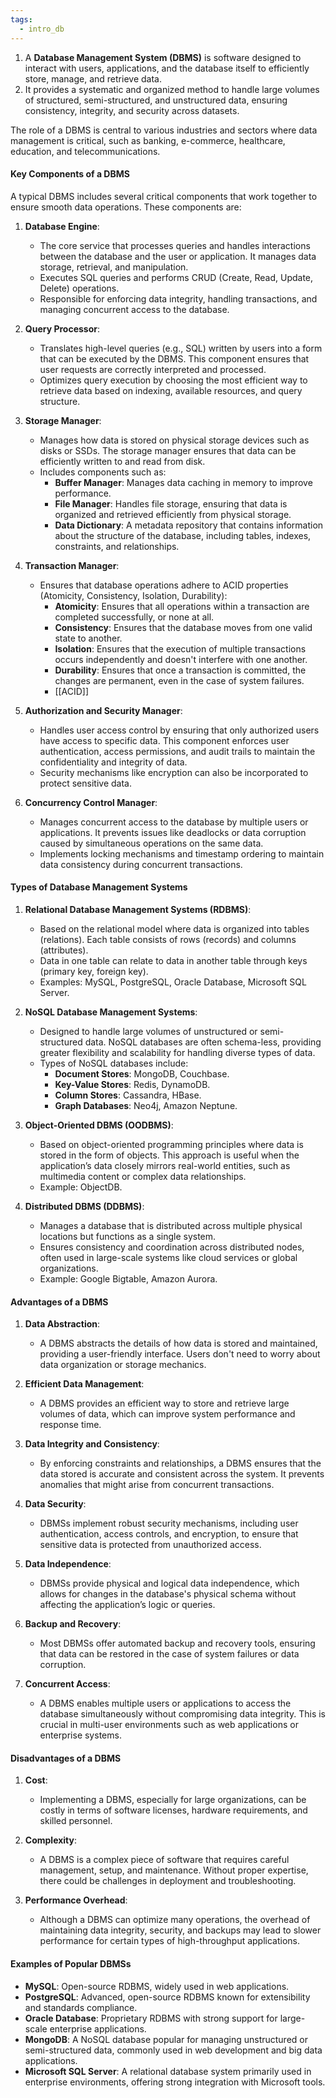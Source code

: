```yaml
---
tags:
  - intro_db
---
```

1. A **Database Management System (DBMS)** is software designed to interact with users, applications, and the database itself to efficiently store, manage, and retrieve data. 
2. It provides a systematic and organized method to handle large volumes of structured, semi-structured, and unstructured data, ensuring consistency, integrity, and security across datasets.

The role of a DBMS is central to various industries and sectors where data management is critical, such as banking, e-commerce, healthcare, education, and telecommunications.

#### Key Components of a DBMS
A typical DBMS includes several critical components that work together to ensure smooth data operations. These components are:

1. **Database Engine**:
   - The core service that processes queries and handles interactions between the database and the user or application. It manages data storage, retrieval, and manipulation.
   - Executes SQL queries and performs CRUD (Create, Read, Update, Delete) operations.
   - Responsible for enforcing data integrity, handling transactions, and managing concurrent access to the database.

2. **Query Processor**:
   - Translates high-level queries (e.g., SQL) written by users into a form that can be executed by the DBMS. This component ensures that user requests are correctly interpreted and processed.
   - Optimizes query execution by choosing the most efficient way to retrieve data based on indexing, available resources, and query structure.

3. **Storage Manager**:
   - Manages how data is stored on physical storage devices such as disks or SSDs. The storage manager ensures that data can be efficiently written to and read from disk.
   - Includes components such as:
     - **Buffer Manager**: Manages data caching in memory to improve performance.
     - **File Manager**: Handles file storage, ensuring that data is organized and retrieved efficiently from physical storage.
     - **Data Dictionary**: A metadata repository that contains information about the structure of the database, including tables, indexes, constraints, and relationships.

4. **Transaction Manager**:
   - Ensures that database operations adhere to ACID properties (Atomicity, Consistency, Isolation, Durability):
     - **Atomicity**: Ensures that all operations within a transaction are completed successfully, or none at all.
     - **Consistency**: Ensures that the database moves from one valid state to another.
     - **Isolation**: Ensures that the execution of multiple transactions occurs independently and doesn't interfere with one another.
     - **Durability**: Ensures that once a transaction is committed, the changes are permanent, even in the case of system failures.
     - [[ACID]]

5. **Authorization and Security Manager**:
   - Handles user access control by ensuring that only authorized users have access to specific data. This component enforces user authentication, access permissions, and audit trails to maintain the confidentiality and integrity of data.
   - Security mechanisms like encryption can also be incorporated to protect sensitive data.

6. **Concurrency Control Manager**:
   - Manages concurrent access to the database by multiple users or applications. It prevents issues like deadlocks or data corruption caused by simultaneous operations on the same data.
   - Implements locking mechanisms and timestamp ordering to maintain data consistency during concurrent transactions.

#### Types of Database Management Systems

1. **Relational Database Management Systems (RDBMS)**:
   - Based on the relational model where data is organized into tables (relations). Each table consists of rows (records) and columns (attributes).
   - Data in one table can relate to data in another table through keys (primary key, foreign key).
   - Examples: MySQL, PostgreSQL, Oracle Database, Microsoft SQL Server.

2. **NoSQL Database Management Systems**:
   - Designed to handle large volumes of unstructured or semi-structured data. NoSQL databases are often schema-less, providing greater flexibility and scalability for handling diverse types of data.
   - Types of NoSQL databases include:
     - **Document Stores**: MongoDB, Couchbase.
     - **Key-Value Stores**: Redis, DynamoDB.
     - **Column Stores**: Cassandra, HBase.
     - **Graph Databases**: Neo4j, Amazon Neptune.

3. **Object-Oriented DBMS (OODBMS)**:
   - Based on object-oriented programming principles where data is stored in the form of objects. This approach is useful when the application’s data closely mirrors real-world entities, such as multimedia content or complex data relationships.
   - Example: ObjectDB.

4. **Distributed DBMS (DDBMS)**:
   - Manages a database that is distributed across multiple physical locations but functions as a single system.
   - Ensures consistency and coordination across distributed nodes, often used in large-scale systems like cloud services or global organizations.
   - Example: Google Bigtable, Amazon Aurora.

#### Advantages of a DBMS
1. **Data Abstraction**:
   - A DBMS abstracts the details of how data is stored and maintained, providing a user-friendly interface. Users don't need to worry about data organization or storage mechanics.

2. **Efficient Data Management**:
   - A DBMS provides an efficient way to store and retrieve large volumes of data, which can improve system performance and response time.

3. **Data Integrity and Consistency**:
   - By enforcing constraints and relationships, a DBMS ensures that the data stored is accurate and consistent across the system. It prevents anomalies that might arise from concurrent transactions.

4. **Data Security**:
   - DBMSs implement robust security mechanisms, including user authentication, access controls, and encryption, to ensure that sensitive data is protected from unauthorized access.

5. **Data Independence**:
   - DBMSs provide physical and logical data independence, which allows for changes in the database's physical schema without affecting the application’s logic or queries.

6. **Backup and Recovery**:
   - Most DBMSs offer automated backup and recovery tools, ensuring that data can be restored in the case of system failures or data corruption.

7. **Concurrent Access**:
   - A DBMS enables multiple users or applications to access the database simultaneously without compromising data integrity. This is crucial in multi-user environments such as web applications or enterprise systems.

#### Disadvantages of a DBMS
1. **Cost**:
   - Implementing a DBMS, especially for large organizations, can be costly in terms of software licenses, hardware requirements, and skilled personnel.

2. **Complexity**:
   - A DBMS is a complex piece of software that requires careful management, setup, and maintenance. Without proper expertise, there could be challenges in deployment and troubleshooting.

3. **Performance Overhead**:
   - Although a DBMS can optimize many operations, the overhead of maintaining data integrity, security, and backups may lead to slower performance for certain types of high-throughput applications.

#### Examples of Popular DBMSs
- **MySQL**: Open-source RDBMS, widely used in web applications.
- **PostgreSQL**: Advanced, open-source RDBMS known for extensibility and standards compliance.
- **Oracle Database**: Proprietary RDBMS with strong support for large-scale enterprise applications.
- **MongoDB**: A NoSQL database popular for managing unstructured or semi-structured data, commonly used in web development and big data applications.
- **Microsoft SQL Server**: A relational database system primarily used in enterprise environments, offering strong integration with Microsoft tools.
